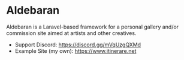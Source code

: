 # Aldebaran

Aldebaran is a Laravel-based framework for a personal gallery and/or commission site aimed at artists and other creatives.

- Support Discord: https://discord.gg/mVqUzgQXMd
- Example Site (my own): https://www.itinerare.net
